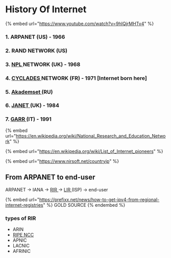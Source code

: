 # History Of Internet

{% embed url="https://www.youtube.com/watch?v=9hIQjrMHTv4" %}

### 1. ARPANET (US) - 1966

### 2. RAND NETWORK (US)

### 3. [NPL ](https://en.wikipedia.org/wiki/NPL\_network)NETWORK (UK) - 1968

### 4. [CYCLADES ](https://en.wikipedia.org/wiki/CYCLADES)NETWORK (FR) - 1971 \[Internet born here]

### 5. [Akademset ](https://en.wikipedia.org/wiki/Akademset)(RU)

### 6. [JANET ](https://en.wikipedia.org/wiki/JANET)(UK) - 1984

### 7. [GARR ](https://en.wikipedia.org/wiki/GARR)(IT) - 1991

{% embed url="https://en.wikipedia.org/wiki/National_Research_and_Education_Network" %}

{% embed url="https://en.wikipedia.org/wiki/List_of_Internet_pioneers" %}

{% embed url="https://www.nirsoft.net/countryip" %}

## From ARPANET to end-user

ARPANET -> IANA -> [RIR ](https://en.wikipedia.org/wiki/Regional\_Internet\_registry)-> [LIR ](https://en.wikipedia.org/wiki/Regional\_Internet\_registry)(ISP) -> end-user

{% embed url="https://prefixx.net/news/how-to-get-ipv4-from-regional-internet-registries" %}
GOLD SOURCE
{% endembed %}

### types of RIR

* ARIN
* [RIPE NCC](https://en.wikipedia.org/wiki/RIPE\_NCC)
* APNIC
* LACNIC
* AFRINIC



